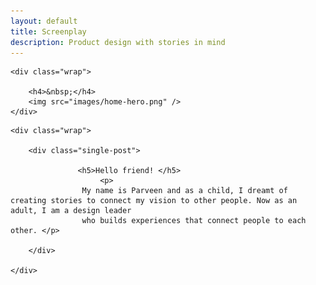 ```yaml
---
layout: default
title: Screenplay
description: Product design with stories in mind
---
```


<section class="hero hero__home">

	<div class="wrap">

		<h4>&nbsp;</h4>
		<img src="images/home-hero.png" />
	</div>

</section>

<section class="single">

	<div class="wrap">

		<div class="single-post">

                   <h5>Hello friend! </h5>
                        <p> 
                    My name is Parveen and as a child, I dreamt of creating stories to connect my vision to other people. Now as an adult, I am a design leader
                    who builds experiences that connect people to each other. </p>

		</div>

	</div>

</section>